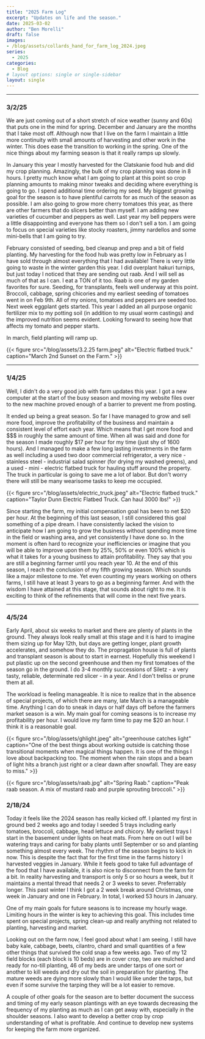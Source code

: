 ```yaml
---
title: "2025 Farm Log"
excerpt: "Updates on life and the season." 
date: 2025-03-02
author: "Ben Morelli"
draft: false
images:
- /blog/assets/collards_hand_for_farm_log_2024.jpeg
series:
  - 2025
categories:
  - Blog
# layout options: single or single-sidebar
layout: single
---
```


---
### 3/2/25
We are just coming out of a short stretch of nice weather (sunny and 60s) that puts one in the mind for spring. December and January are the months that I take most off. Although now that I live on the farm I maintain a little more continuity with small amounts of harvesting and other work in the winter. This does ease the transition to working in the spring. One of the nice things about my farming season is that it really ramps up slowly.

 In January this year I mostly harvested for the Clatskanie food hub and did my crop planning. Amazingly, the bulk of my crop planning was done in 8 hours. I pretty much know what I am going to plant at this point so crop planning amounts to making minor tweaks and deciding where everything is going to go. I spend additional time ordering my seed. My biggest growing goal for the season is to have plentiful carrots for as much of the season as possible. I am also going to grow more cherry tomatoes this year, as there are other farmers that do slicers better than myself. I am adding new varieties of cucumber and peppers as well. Last year my bell peppers were a little disappointing and everyone has them so I don't sell a ton. I am going to focus on special varieties like stocky roasters, jimmy nardellos and some mini-bells that I am going to try. 

February consisted of seeding, bed cleanup and prep and a bit of field planting. My harvesting for the food hub was pretty low in February as I have sold through almost everything that I had available! There is very little going to waste in the winter garden this year. I did overplant hakuri turnips, but just today I noticed that they are sending out raab. And I will sell as much of that as I can. I eat a TON of it too. Raab is one of my garden favorites for sure. Seeding, for transplants, feels well underway at this point. Broccoli, cabbage, spring chicories and my earliest seeding of tomatoes went in on Feb 9th. All of my onions, tomatoes and peppers are seeded too. Next week eggplant gets started. This year I added an all purpose organic fertilizer mix to my potting soil (in addition to my usual worm castings) and the improved nutrition seems evident. Looking forward to seeing how that affects my tomato and pepper starts. 

In march, field planting will ramp up. 

{{< figure src="/blog/assets/3.2.25 farm.jpeg" alt="Electric flatbed truck." caption="March 2nd Sunset on the Farm." >}}

---
### 1/4/25
Well, I didn't do a very good job with farm updates this year. I got a new computer at the start of the busy season and moving my website files over to the new machine proved enough of a barrier to prevent me from posting. 

It ended up being a great season. So far I have managed to grow and sell more food, improve the profitability of the business and maintain a consistent level of effort each year.  Which means that I get more food and $$$ in roughly the same amount of time. When all was said and done for the season I made roughly $17 per hour for my time (just shy of 1600 hours). And I managed to make a few long lasting investments in the farm as well including a used two door commercial refrigerator, a very nice - stainless steel - industrial salad spinner (for drying my washed greens), and a used - mini - electric flatbed truck for hauling stuff around the property. The truck in particular is going to save me a lot of labor. But don't worry there will still be many wearisome tasks to keep me occupied. 

{{< figure src="/blog/assets/electric_truck.jpeg" alt="Electric flatbed truck." caption="Taylor Dunn Electric Flatbed Truck. Can haul 3000 lbs!" >}}

Since starting the farm, my initial compensation goal has been to net $20 per hour. At the beginning of this last season, I still considered this goal something of a pipe dream. I have consistently lacked the vision to anticipate how I am going to grow the business without spending more time in the field or washing area, and yet consistently I have done so. In the moment is often hard to recognize your inefficiencies or imagine that you will be able to improve upon them by 25%, 50% or even 100% which is what it takes for a young business to attain profitability. They say that you are still a beginning farmer until you reach year 10. At the end of this season, I reach the conclusion of my fifth growing season. Which sounds like a major milestone to me. Yet even counting my years working on others farms, I still have at least 3 years to go as a beginning farmer. And with the wisdom I have attained at this stage, that sounds about right to me. It is exciting to think of the refinements that will come in the next five years. 

---
### 4/5/24
Early April, about six weeks to market and there are plenty of plants in the ground. They always look really small at this stage and it is hard to imagine them sizing up for May 12th, but days are getting longer, plant growth accelerates, and somehow they do. The propragation house is full of plants and transplant season is about to start in earnest. Hopefully this weekend I put plastic up on the second greenhouse and then my first tomatoes of the season go in the ground. I do 3-4 monthly successions of Siletz - a very tasty, reliable, determinate red slicer - in a year. And I don't treliss or prune them at all.

The workload is feeling manageable. It is nice to realize that in the absence of special projects, of which there are many, late March is a manageable time. Anything I can do to sneak in days or half days off before the farmers market season is a win. My main goal for coming seasons is to increase my profitability per hour. I would love my farm time to pay me $20 an hour. I think it is a reasonable goal.

{{< figure src="/blog/assets/ghlight.jpeg" alt="greenhouse catches light" caption="One of the best things about working outside is catching those transitional moments when magical things happen. It is one of the things I love about backpacking too. The moment when the rain stops and a beam of light hits a branch just right or a clear dawn after snowfall. They are easy to miss." >}}

{{< figure src="/blog/assets/raab.jpg" alt="Spring Raab." caption="Peak raab season. A mix of mustard raab and purple sprouting broccoli." >}}

### 2/18/24
Today it feels like the 2024 season has really kicked off. I planted my first in ground bed 2 weeks ago and today I seeded 5 trays including early tomatoes, broccoli, cabbage, head lettuce and chicory. My earliest trays I start in the basement under lights on heat mats. From here on out I will be watering trays and caring for baby plants until September or so and planting something almost every week. The rhythm of the season begins to kick in now. This is despite the fact that for the first time in the farms history I harvested veggies in January. While it feels good to take full advantage of the food that I have available, it is also nice to disconnect from the farm for a bit. In reality harvesting and transport is only 5 or so hours a week, but it maintains a mental thread that needs 2 or 3 weeks to sever. Preferrably longer. This past winter I think I got a 2 week break around Christmas, one week in January and one in February. In total, I worked 53 hours in January. 

One of my main goals for future seasons is to increase my hourly wage. Limiting hours in the winter is key to achieving this goal. This includes time spent on special projects, spring clean-up and really anything not related to planting, harvesting and market.

Looking out on the farm now, I feel good about what I am seeing. I still have baby kale, cabbage, beets, cilantro, chard and small quantities of a few other things that survived the cold snap a few weeks ago. Two of my 12 field blocks (each block is 10 beds) are in cover crop, two are mulched and ready for no-till planting, 46 of my beds are under tarps of one sort or another to kill weeds and dry out the soil in preparation for planting. The mature weeds are dying more slowly than I would like under the tarps, but even if some survive the tarping they will be a lot easier to remove. 

A couple of other goals for the season are to better document the success and timing of my early season plantings with an eye towards decreasing the frequency of my planting as much as I can get away with, especially in the shoulder seasons. I also want to develop a better crop by crop understanding of what is profitable. And continue to develop new systems for keeping the farm more organized. 




